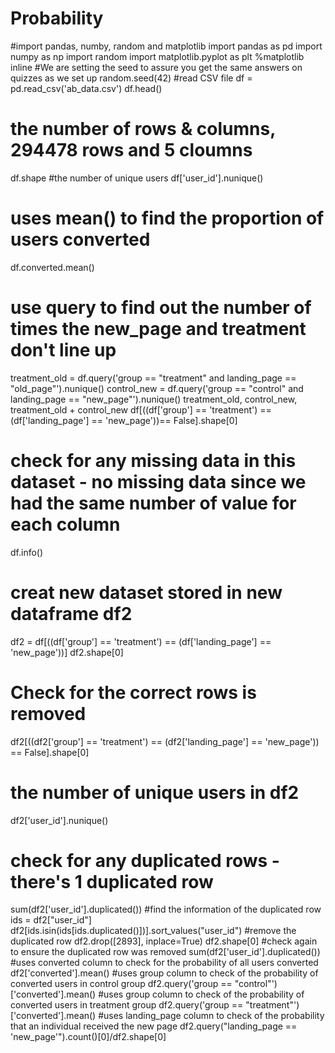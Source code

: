 # Probability
#import pandas, numby, random and matplotlib
import pandas as pd
import numpy as np
import random
import matplotlib.pyplot as plt
%matplotlib inline
#We are setting the seed to assure you get the same answers on quizzes as we set up
random.seed(42)
#read CSV file
df = pd.read_csv('ab_data.csv')
df.head()
# the number of rows & columns, 294478 rows and 5 cloumns
df.shape
#the number of unique users
df['user_id'].nunique()
# uses mean() to find the proportion of users converted
df.converted.mean()
# use query to find out the number of times the new_page and treatment don't line up
treatment_old = df.query('group == "treatment" and landing_page == "old_page"').nunique()
control_new = df.query('group == "control" and landing_page == "new_page"').nunique()
treatment_old, control_new, treatment_old + control_new
df[((df['group'] == 'treatment') == (df['landing_page'] == 'new_page'))== False].shape[0]
# check for any missing data in this dataset - no missing data since we had the same number of value for each column
df.info()
# creat new dataset stored in new dataframe df2
df2 = df[((df['group'] == 'treatment') == (df['landing_page'] == 'new_page'))]
df2.shape[0]
# Check for the correct rows is removed 
df2[((df2['group'] == 'treatment') == (df2['landing_page'] == 'new_page')) == False].shape[0]
# the number of unique users in df2
df2['user_id'].nunique()
# check for any duplicated rows - there's 1 duplicated row
sum(df2['user_id'].duplicated())
#find the information of the duplicated row
ids = df2["user_id"]
df2[ids.isin(ids[ids.duplicated()])].sort_values("user_id")
#remove the duplicated row
df2.drop([2893], inplace=True)
df2.shape[0]
#check again to ensure the duplicated row was removed 
sum(df2['user_id'].duplicated())
#uses converted column to check for the probability of all users converted
df2['converted'].mean()
#uses group column to check of the probability of converted users in control group
df2.query('group == "control"')['converted'].mean()
#uses group column to check of the probability of converted users in treatment group
df2.query('group == "treatment"')['converted'].mean()
#uses landing_page column to check of the probability that an individual received the new page
df2.query("landing_page == 'new_page'").count()[0]/df2.shape[0]
